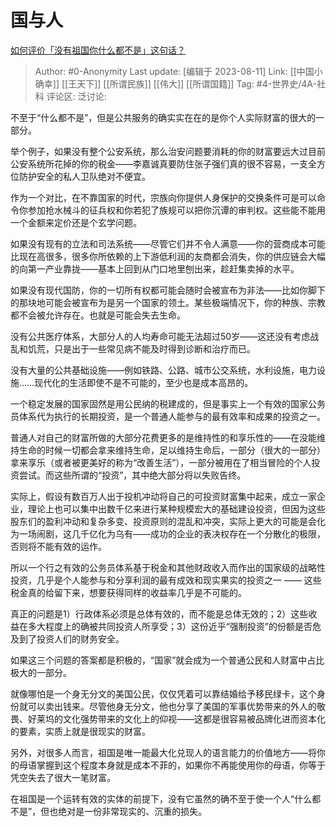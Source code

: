 # 国与人
[如何评价「没有祖国你什么都不是」这句话？](https://www.zhihu.com/question/47778396/answer/1387639817)

> Author: #0-Anonymity
> Last update: [编辑于 2023-08-11]
> Link: [[中国小确幸]] [[王天下]] [[所谓民族]] [[伟大]] [[所谓国籍]]
> Tag: #4-世界史/4A-社科
> 评论区:
> 泛讨论:

不至于“什么都不是”，但是公共服务的确实实在在的是你个人实际财富的很大的一部分。

举个例子，如果没有整个公安系统，那么治安问题要消耗的你的财富要远大过目前公安系统所花掉的你的税金——李嘉诚真要防住张子强们真的很不容易，一支全方位防护安全的私人卫队绝对不便宜。

作为一个对比，在不靠国家的时代，宗族向你提供人身保护的交换条件可是可以命令你参加抢水械斗的征兵权和你若犯了族规可以把你沉谭的审判权。这些能不能用一个金额来定价还是个玄学问题。

如果没有现有的立法和司法系统——尽管它们并不令人满意——你的营商成本可能比现在高很多，很多你所依赖的上下游低利润的友商都会消失，你的供应链会大幅的向第一产业靠拢——基本上回到从门口地里刨出来，趁赶集卖掉的水平。

如果没有现代国防，你的一切所有权都可能会随时会被宣布为非法——比如你脚下的那块地可能会被宣布为是另一个国家的领土。某些极端情况下，你的种族、宗教都不会被允许存在。也就是可能会失去生命。

没有公共医疗体系，大部分人的人均寿命可能无法超过50岁——这还没有考虑战乱和饥荒，只是出于一些常见病不能及时得到诊断和治疗而已。

没有大量的公共基础设施——例如铁路、公路、城市公交系统，水利设施，电力设施……现代化的生活即使不是不可能的，至少也是成本高昂的。

一个稳定发展的国家固然是用公民纳的税建成的，但是事实上一个有效的国家公务员体系代为执行的长期投资，是一个普通人能参与的最有效率和成果的投资之一。

普通人对自己的财富所做的大部分花费更多的是维持性的和享乐性的——在没能维持生命的时候一切都会拿来维持生命，足以维持生命后，一部分（很大的一部分）拿来享乐（或者被更美好的称为“改善生活”），一部分被用在了相当冒险的个人投资尝试。而这些所谓的“投资”，其中绝大部分将以失败告终。

实际上，假设有数百万人出于投机冲动将自己的可投资财富集中起来，成立一家企业，理论上也可以集中出数千亿来进行某种规模宏大的基础建设投资，但因为这些股东们的盈利冲动和复杂多变、投资原则的混乱和冲突，实际上更大的可能是会化为一场闹剧，这几千亿化为乌有——成功的企业的表决权存在一个分散化的极限，否则将不能有效的运作。

所以一个行之有效的公务员体系基于税金和其他财政收入而作出的国家级的战略性投资，几乎是个人能参与和分享利润的最有成效和现实果实的投资之一 —— 这些税金真的给留下来，想要获得同样的收益率几乎是不可能的。

真正的问题是1）行政体系必须是总体有效的，而不能是总体无效的；2）这些收益在多大程度上的确被共同投资人所享受；3）这份近乎“强制投资”的份额是否危及到了投资人们的财务安全。

如果这三个问题的答案都是积极的，“国家”就会成为一个普通公民和人财富中占比极大的一部分。

就像哪怕是一个身无分文的美国公民，仅仅凭着可以靠结婚给予移民绿卡，这个身份就可以卖出钱来。尽管他身无分文，他也分享了美国的军事优势带来的外人的敬畏、好莱坞的文化强势带来的文化上的仰视——这都是很容易被品牌化进而资本化的要素，实质上就是很现实的财富。

另外，对很多人而言，祖国是唯一能最大化兑现人的语言能力的价值地方——将你的母语掌握到这个程度本身就是成本不菲的，如果你不再能使用你的母语，你等于凭空失去了很大一笔财富。

在祖国是一个运转有效的实体的前提下，没有它虽然的确不至于使一个人“什么都不是”，但也绝对是一份非常现实的、沉重的损失。